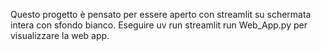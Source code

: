 Questo progetto è pensato per essere aperto con streamlit su schermata intera con sfondo bianco. Eseguire uv run streamlit run Web_App.py per visualizzare la web app.